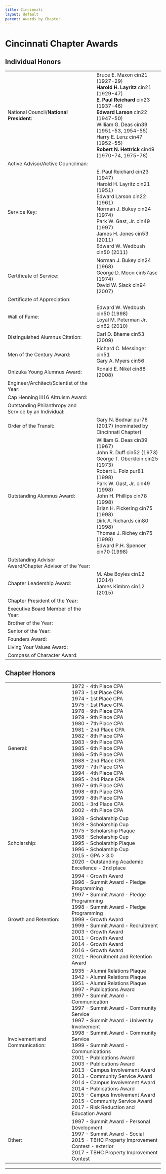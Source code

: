 ```yaml
---
title: Cincinnati
layout: default
parent: Awards by Chapter
---
```


<link rel="stylesheet" href="{{ '/assets/css/by_chapter.css' | relative_url }}">

# Cincinnati Chapter Awards

## Individual Honors

<table>
<tbody>

<tr>
<td>National Council/<b>National President</b>:</td>
<td>Bruce E. Maxon cin21 (1927-29) 
<br><b>Harold H. Layritz</b> cin21 (1929-47) 
<br><b>E. Paul Reichard</b> cin23 (1937-46) 
<br><b>Edward Larson</b> cin22 (1947-50) 
<br>William G. Deas cin39 (1951-53, 1954-55) 
<br>Harry E. Lenz cin47 (1952-55) 
<br><b>Robert N. Hettrick</b> cin49 (1970-74, 1975-78)</td>
</tr>

<tr>
<td>Active Advisor/Active Councilman:</td>
<td>
</td></tr>

<tr>
<td>Service Key:</td>
<td>E. Paul Reichard cin23 (1947) 
<br>Harold H. Layritz cin21 (1951) 
<br>Edward Larson cin22 (1961) 
<br>Norman J. Bukey cin24 (1974) 
<br>Park W. Gast, Jr. cin49 (1997)
<br>James H. Jones cin53 (2011)
<br>Edward W. Wedbush cin50 (2011)
</td></tr>

<tr>
<td>Certificate of Service:</td>
<td>Norman J. Bukey cin24 (1968)
<br>George D. Moon cin57asc (1974)
<br>David W. Slack cin94 (2007)
</td></tr>

<tr>
<td>Certificate of Appreciation:</td>
<td>
</td></tr>

<tr><td>Wall of Fame:</td>
<td>Edward W. Wedbush cin50 (1998)
<br>Loyal M. Peterman Jr. cin62 (2010)
</td></tr>

<tr>
<td>Distinguished Alumnus Citation:</td>
<td>Carl D. Bhame cin53 (2009)
</td></tr>

<tr>
<td>Men of the Century Award:</td>
<td>Richard C. Messinger cin51
<br>Gary A. Myers cin56
</td></tr>

<tr>
<td>Onizuka Young Alumnus Award:</td>
<td>Ronald E. Nikel cin88 (2008)
</td></tr>

<tr>
<td>Engineer/Architect/Scientist of the Year:</td>
<td>
</td></tr>

<tr>
<td>Cap Henning ill16 Altruism Award:</td>
<td>
</td></tr>

<tr>
<td>Outstanding Philanthropy and Service by an Individual:</td>
<td>
</td></tr>

<tr>
<td>Order of the Transit:</td>
<td>Gary N. Bodnar pur76 (2017) (nominated by Cincinnati Chapter)
</td></tr>

<tr>
<td>Outstanding Alumnus Award:</td>
<td>William G. Deas cin39 (1967) 
<br>John R. Duff cin52 (1973) 
<br>George T. Oberklein cin25 (1973) 
<br>Robert L. Folz pur81 (1998) 
<br>Park W. Gast, Jr. cin49 (1998) 
<br>John H. Phillips cin78 (1998) 
<br>Brian H. Pickering cin75 (1998) 
<br>Dirk A. Richards cin80 (1998) 
<br>Thomas J. Richey cin75 (1998) 
<br>Edward P.H. Spencer cin70 (1998)</td>
</tr>

<tr>
<td>Outstanding Advisor Award/Chapter Advisor of the Year:</td>
<td>
</td></tr>

<tr>
<td>Chapter Leadership Award:</td>
<td>M. Abe Boyles cin12 (2014)
<br>James Kimbro cin12 (2015)
</td></tr>

<tr>
<td>Chapter President of the Year:</td>
<td>
</td></tr>

<tr>
<td>Executive Board Member of the Year:</td>
<td>
</td></tr>

<tr>
<td>Brother of the Year:</td>
<td>
</td></tr>

<tr>
<td>Senior of the Year:</td>
<td>
</td></tr>

<tr>
<td>Founders Award:</td>
<td>
</td></tr>

<tr>
<td>Living Your Values Award:</td>
<td>
</td></tr>

<tr>
<td>Compass of Character Award:</td>
<td>
</td></tr>

</tbody>
</table>

## Chapter Honors

<table>
<tbody>

<tr>
<td>General:</td>
<td>1972 - 4th Place CPA
<br>1973 - 1st Place CPA
<br>1974 - 1st Place CPA
<br>1975 - 1st Place CPA
<br>1978 - 9th Place CPA
<br>1979 - 9th Place CPA
<br>1980 - 7th Place CPA
<br>1981 - 2nd Place CPA
<br>1982 - 8th Place CPA
<br>1983 - 9th Place CPA
<br>1985 - 6th Place CPA
<br>1986 - 5th Place CPA
<br>1988 - 2nd Place CPA
<br>1989 - 7th Place CPA
<br>1994 - 4th Place CPA
<br>1995 - 2nd Place CPA
<br>1997 - 6th Place CPA
<br>1998 - 6th Place CPA
<br>1999 - 8th Place CPA
<br>2001 - 3rd Place CPA
<br>2002 - 4th Place CPA
</td></tr>

<tr>
<td>Scholarship:</td>
<td>1928 - Scholarship Cup
<br>1928 - Scholarship Cup
<br>1975 - Scholarship Plaque
<br>1988 - Scholarship Cup
<br>1995 - Scholarship Plaque
<br>1996 - Scholarship Cup
<br>2015 - GPA > 3.0
<br>2020 - Outstanding Academic Excellence - 2nd place
</td></tr>

<tr>
<td>Growth and Retention:</td>
<td>1994 - Growth Award
<br>1996 - Summit Award - Pledge Programming 
<br>1997 - Summit Award - Pledge Programming 
<br>1998 - Summit Award - Pledge Programming 
<br>1999 - Growth Award
<br>1999 - Summit Award - Recruitment
<br>2003 - Growth Award
<br>2011 - Growth Award
<br>2014 - Growth Award
<br>2016 - Growth Award
<br>2021 - Recruitment and Retention Award
</td></tr>

<tr>
<td>Involvement and Communication:</td>
<td>1935 - Alumni Relations Plaque
<br>1942 - Alumni Relations Plaque
<br>1951 - Alumni Relations Plaque
<br>1997 - Publications Award
<br>1997 - Summit Award - Communication 
<br>1997 - Summit Award - Community Service 
<br>1997 - Summit Award - University Involvement 
<br>1998 - Summit Award - Community Service 
<br>1999 - Summit Award - Communications 
<br>2001 - Publications Award
<br>2003 - Publications Award
<br>2013 - Campus Involvement Award
<br>2013 - Community Service Award
<br>2014 - Campus Involvement Award
<br>2014 - Publications Award
<br>2015 - Campus Involvement Award
<br>2015 - Community Service Award
<br>2017 - Risk Reduction and Education Award
</td></tr>

<tr>
<td>Other:</td>
<td>1997 - Summit Award - Personal Development 
<br>1997 - Summit Award - Social 
<br>2015 - TBHC Property Improvement Contest - exterior
<br>2017 - TBHC Property Improvement Contest
</td></tr>

</tbody>
</table>

---
